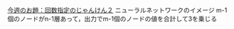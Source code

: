 [今週のお題：回数指定のじゃんけん２](https://codeiq.jp/q/2979)
ニューラルネットワークのイメージ
m-1個のノードがn-1層あって，出力でm-1個のノードの値を合計して3を乗じる